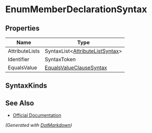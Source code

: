# EnumMemberDeclarationSyntax

## Properties

| Name           | Type                                                       |
| -------------- | ---------------------------------------------------------- |
| AttributeLists | SyntaxList\<[AttributeListSyntax](AttributeListSyntax.md)> |
| Identifier     | SyntaxToken                                                |
| EqualsValue    | [EqualsValueClauseSyntax](EqualsValueClauseSyntax.md)      |

## SyntaxKinds

## See Also

* [Official Documentation](https://docs.microsoft.com/en-us/dotnet/api/microsoft.codeanalysis.csharp.syntax.enummemberdeclarationsyntax)


*\(Generated with [DotMarkdown](http://github.com/JosefPihrt/DotMarkdown)\)*